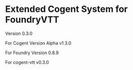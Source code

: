 # Extended Cogent System for FoundryVTT
Version 0.3.0

For Cogent Version Alpha v1.3.0

For Foundry Version 0.8.9

For cogent-vtt v0.3.0